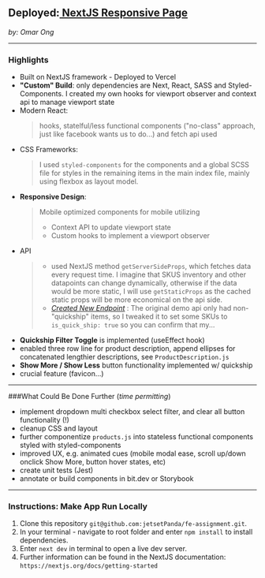 ## Deployed:[ NextJS Responsive Page](https://nextjs-responsive.vercel.app/)
*by: Omar Ong*

___
### Highlights

- Built on NextJS framework - Deployed to Vercel
- **"Custom" Build**: only dependencies are Next, React, SASS and Styled-Components. I created my own hooks for viewport observer and context api to manage viewport state
- Modern React:
  >hooks, statelful/less functional components ("no-class" approach, just like facebook wants us to do...) and fetch api used
- CSS Frameworks: 
  >I used `styled-components` for the components and a global SCSS file for styles in the remaining items in the main index file, mainly using flexbox as layout model.  
- **Responsive Design**:   
  >Mobile optimized components for mobile utilizing 
  > - Context API to update viewport state 
  > - Custom hooks to implement a viewport observer
- API
  > - used NextJS method `getServerSideProps`, which fetches data every request time. I imagine that SKUS inventory and other datapoints can change dynamically, otherwise if the data would be more static, I will use `getStaticProps` as the cached static props will be more economical on the api side. 
  > - *[Created New Endpoint](https://demo4893163.mockable.io/)* : The original demo api only had non-"quickship" items, so I tweaked it to set some SKUs to `is_quick_ship: true` so you can confirm that my...
- **Quickship Filter Toggle** is implemented (useEffect hook)
- enabled three row line for product description, append ellipses for concatenated lengthier descriptions, see `ProductDescription.js`
- **Show More / Show Less** button functionality implemented w/ quickship
- crucial feature (favicon...)

---
###What Could Be Done Further (*time permitting*)

- implement dropdown multi checkbox select filter, and clear all button functionality (!)
- cleanup CSS and layout
- further componentize `products.js` into stateless functional components styled with styled-components
- improved UX, e.g. animated cues (mobile modal ease, scroll up/down onclick Show More, button hover states, etc)
- create unit tests (Jest)
- annotate or build components in bit.dev or Storybook

---
### Instructions: Make App Run Locally

1. Clone this repository `git@github.com:jetsetPanda/fe-assignment.git`.
2. In your terminal - navigate to root folder and enter `npm install` to install dependencies.
3. Enter `next dev` in terminal to open a live dev server.
4. Further information can be found in the NextJS documentation: `https://nextjs.org/docs/getting-started`